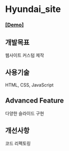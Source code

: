 # Hyundai_site

### [[Demo]](https://wjdghks95.github.io/Study/Projects/Hyundai_site/index.html)

## 개발목표
웹사이트 커스텀 제작

## 사용기술
HTML, CSS, JavaScript

## Advanced Feature
다양한 슬라이드 구현

## 개선사항
코드 리펙토링
